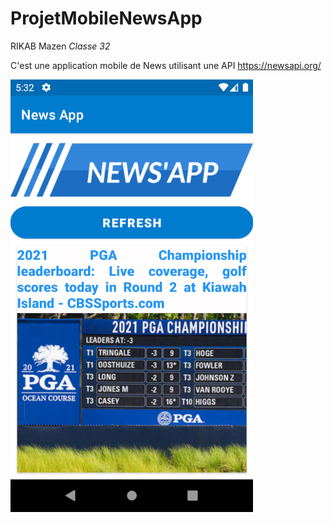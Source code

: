 # ProjetMobileNewsApp 

RIKAB Mazen *Classe 32*

C'est une application mobile de News utilisant une API https://newsapi.org/

<a href = "img/main_activity.png"> <img src = "img/main_activity.png" /> <a>
  
